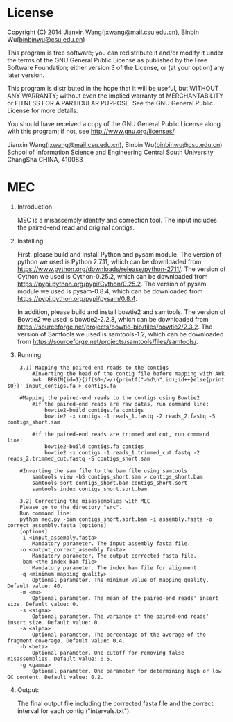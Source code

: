 License
=========

Copyright (C) 2014 Jianxin Wang(jxwang@mail.csu.edu.cn), Binbin Wu(binbinwu@csu.edu.cn)

This program is free software; you can redistribute it and/or
modify it under the terms of the GNU General Public License
as published by the Free Software Foundation; either version 3
of the License, or (at your option) any later version.

This program is distributed in the hope that it will be useful,
but WITHOUT ANY WARRANTY; without even the implied warranty of
MERCHANTABILITY or FITNESS FOR A PARTICULAR PURPOSE.  See the
GNU General Public License for more details.

You should have received a copy of the GNU General Public License
along with this program; if not, see <http://www.gnu.org/licenses/>.

Jianxin Wang(jxwang@mail.csu.edu.cn), Binbin Wu(binbinwu@csu.edu.cn)
School of Information Science and Engineering
Central South University
ChangSha
CHINA, 410083


MEC
=================
1) Introduction

	MEC is a misassembly identify and correction tool.
	The input includes the paired-end read and original contigs. 

2) Installing

	First, please build and install Python and pysam module. 
	The version of python we used is Python 2.7.11, which can be downloaded from https://www.python.org/downloads/release/python-2711/.
	The version of Cython  we used is Cython-0.25.2, which can be downloaded from https://pypi.python.org/pypi/Cython/0.25.2.
	The version of pysam module we used is pysam-0.8.4, which can be downloaded from https://pypi.python.org/pypi/pysam/0.8.4. 
	
	In addition, please build and install bowtie2 and samtools.
	The version of Bowtie2 we used is bowtie2-2.2.8, which can be downloaded from https://sourceforge.net/projects/bowtie-bio/files/bowtie2/2.3.2.
	The version of Samtools we used is samtools-1.2, which can be downloaded from https://sourceforge.net/projects/samtools/files/samtools/.
	
3) Running
```
    3.1) Mapping the paired-end reads to the contigs
    	#Inverting the head of the contig file before mapping with AWk
	    awk 'BEGIN{id=1}{if($0~/>/){printf(">%d\n",id);id++}else{print $0}}' input_contigs.fa > contigs.fa

	#Mapping the paired-end reads to the contigs using Bowtie2 
	    #if the paired-end reads are raw datas, run command line:
	        bowtie2-build contigs.fa contigs
	        bowtie2 -x contigs -1 reads_1.fastq -2 reads_2.fastq -S contigs_short.sam
	    
	    #if the paired-end reads are trimmed and cut, run command line:
	        bowtie2-build contigs.fa contigs
	        bowtie2 -x contigs -1 reads_1.trimmed_cut.fastq -2 reads_2.trimmed_cut.fastq -S contigs_short.sam
	    
	#Inverting the sam file to the bam file using samtools
	    samtools view -bS contigs_short.sam > contigs_short.bam
	    samtools sort contigs_short.bam contigs_short.sort
	    samtools index contigs_short.sort.bam
	
    3.2) Correcting the misassemblies with MEC
	Please go to the directory "src".
	Run command line:  
	python mec.py -bam contigs_short.sort.bam -i assembly.fasta -o correct_assembly.fasta [options] 
	[options]
	-i <input_assembly.fasta>
		Mandatory parameter. The input assembly fasta file.
	-o <output_correct_assembly.fasta>
		Mandatory parameter. The output corrected fasta file.
	-bam <the index bam file>
		Mandatory parameter. The index bam file for alignment. 
	-q <minimum mapping quality>
		Optional parameter. The minimum value of mapping quality. Default value: 40.
	-m <mu>
		Optional parameter. The mean of the paired-end reads' insert size. Default value: 0.
	-s <sigma>
		Optional parameter. The variance of the paired-end reads' insert size. Default value: 0.
	-a <alpha>
		Optional parameter. The percentage of the average of the fragment coverage. Default value: 0.4.
	-b <beta>
		Optional parameter. One cutoff for removing false misassemblies. Default value: 0.5.
	-g <gamma>
		Optional parameter. One parameter for determining high or low GC content. Default value: 0.2.
```	

4) Output:

	The final output file including the corrected fasta file and the correct interval for each contig ("intervals.txt").

